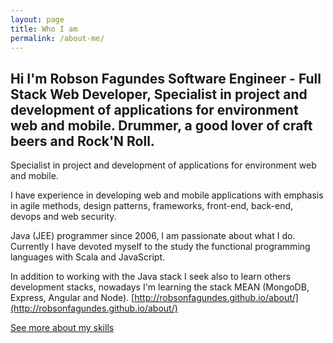 ```yaml
---
layout: page
title: Who I am
permalink: /about-me/
---
```


Hi I'm Robson Fagundes Software Engineer - Full Stack Web Developer, Specialist in project and development of applications for environment web and mobile. Drummer, a good lover of craft beers and Rock'N Roll.
---------------
    
Specialist in project and development of applications for environment web and mobile.  

I have experience in developing web and mobile applications with emphasis in agile methods, design patterns, frameworks, front-end, back-end, devops and web security.  

Java (JEE) programmer since 2006, I am passionate about what I do. Currently I have devoted myself to the study the functional programming languages with Scala and JavaScript.  

In addition to working with the Java stack I seek also to learn others development stacks, nowadays I'm learning the stack MEAN (MongoDB, Express, Angular and Node). [http://robsonfagundes.github.io/about/](http://robsonfagundes.github.io/about/)  

[See more about my skills](https://br.linkedin.com/in/robson-adão-fagundes-7b7a2216)  


